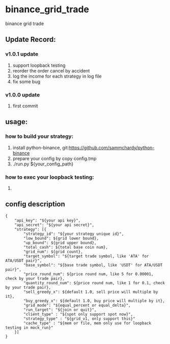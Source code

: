 # binance_grid_trade
binance grid trade
## Update Record:
### v1.0.1 update
1. support loopback testing
2. reorder the order cancel by accident
3. log the income for each strategy in log file
4. fix some bug
### v1.0.0 update
1. first commit

## usage:
### how to build your strategy:
1. install python-binance, git:https://github.com/sammchardy/python-binance
2. prepare your config by copy config.tmp
3. ./run.py ${your_config_path}

### how to exec your loopback testing:
1.

## config description
```
{
    "api_key": "${your api key}",
    "api_secret": "${your api secret}",
    "strategy": [{
        "strategy_id": "${your strategy unique id}",
        "low_bound": ${grid lower bound},
        "up_bound": ${grid upper bound},
        "total_cash": ${total base coin num},
        "grid_num": ${grid count},
        "target_symbol": "${target trade symbol, like 'ATA' for ATA/USDT pair}",
        "base_symbol": "${base trade symbol, like 'USDT' for ATA/USDT pair}",
        "price_round_num": ${price round num, like 5 for 0.00001, check by your trade pair},
        "quantity_round_num": ${price round num, like 1 for 0.1, check by your trade pair},
        "sell_greedy_x": ${default 1.0, sell price will multiple by it},
        "buy_greedy_x": ${default 1.0, buy price will multiple by it},
        "grid_mode": "${equal_percent or equal_delta}",
        "run_target": "${join or quit}",
        "client_type" : "${spot only support spot now}",
        "strategy_type" : "${grid_v1, only support this}"
        "cache_type" : "${mem or file, mem only use for loopback testing in mock_run}"
    }]
}
```

